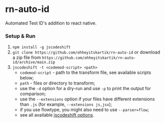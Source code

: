 # rn-auto-id
Automated Test ID's addition to react native.

### Setup & Run

1.  `npm install -g jscodeshift`
1.  `git clone https://github.com/ohheyitskartik/rn-auto-id` or download a zip file from `https://github.com/ohheyitskartik/rn-auto-id/archive/main.zip`
1.  `jscodeshift -t <codemod-script> <path>`
    * `codemod-script` - path to the transform file, see available scripts below;
    * `path` - files or directory to transform;
    * use the `-d` option for a dry-run and use `-p` to print the output for comparison;
    * use the `--extensions` option if your files have different extensions than `.js` (for example, `--extensions js,jsx`);
    * if you use flowtype, you might also need to use `--parser=flow`;
    * see all available [jscodeshift options](https://github.com/facebook/jscodeshift#usage-cli).
